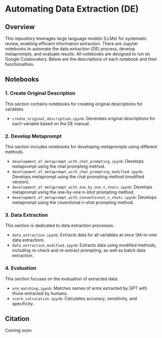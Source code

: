 # Automating Data Extraction (DE)

## Overview
This repository leverages large language models (LLMs) for systematic review, enabling efficient information extraction. There are Jupyter notebooks to automate the data extraction (DE) process, develop metaprompts, and evaluate results. All notebooks are designed to run on Google Colaboratory. Below are the descriptions of each notebook and their functionalities.

## Notebooks

### 1. Create Original Description

This section contains notebooks for creating original descriptions for variables.
- `create_original_description.ipynb`: Generates original descriptions for each variable based on the DE manual.

### 2. Develop Metaprompt

This section includes notebooks for developing metaprompts using different methods.
- `development_of_metaprompt_with_chat_prompting.ipynb`: Develops metaprompt using the chat prompting method.
- `development_of_metaprompt_with_chat_prompting_modified.ipynb`: Develops metaprompt using the chat prompting method (modified version).
- `development_of_metaprompt_with_one_by_one_n_shots.ipynb`: Develops metaprompt using the one-by-one n-shot prompting method.
- `development_of_metaprompt_with_conventional_n_shots.ipynb`: Develops metaprompt using the cnventional n-shot prompting method.


### 3. Data Extraction

This section is dedicated to data extraction processes.
- `data_extraction.ipynb`: Extracts data for all variables at once (All-in-one data extraction).
- `data_extraction_modified.ipynb`: Extracts data using modified methods, including re-check and re-extract prompting, as well as batch data extraction.

### 4. Evaluation

This section focuses on the evaluation of extracted data.
- `arm_matching.ipynb`: Matches names of arms extracted by GPT with those extracted by humans.
- `score_calculation.ipynb`: Calculates accuracy, sensitivity, and specificity.

## Citation
Coming soon
